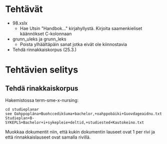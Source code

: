 

# Tehtävät

- 98.xslx
	- Hae Utsin "Handbok..." kirjahyllystä. Kirjoita saamenkieliset käännökset C-kolonnaan
- grunn_uleks ja grunn_leks
	- Poista ylhäältäpäin sanat jotka eivät ole kiinnostavia
- Tehdä rinnakkaiskorpus (25.3.)


# Tehtävien selitys

## Tehdä rinakkaiskorpus

Hakemistossa term-sme-x-nursing:

```
cd studieplanar
see Oahppoplána+Buohccedikšuma+bachelor,+oahppobáiki+Guovdageaidnu.txt Studieplan+B-SYKEPLS+Bachelor+i+sykepleie+deltid,+studiested+Kautokeino.txt 
```

Muokkaa dokumentit niin, että kukin dokumentin lauseet ovat 1 per rivi ja että rinnakkaislauseet ovat samalla rivillä. 

